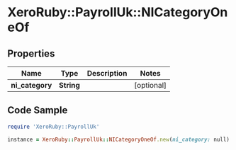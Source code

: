 # XeroRuby::PayrollUk::NICategoryOneOf

## Properties

Name | Type | Description | Notes
------------ | ------------- | ------------- | -------------
**ni_category** | **String** |  | [optional] 

## Code Sample

```ruby
require 'XeroRuby::PayrollUk'

instance = XeroRuby::PayrollUk::NICategoryOneOf.new(ni_category: null)
```


